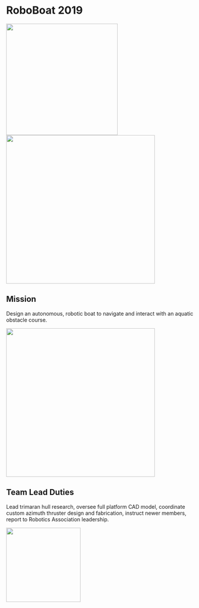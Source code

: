 # RoboBoat 2019
<img src="https://github.com/user-attachments/assets/8dda1f22-c125-45ad-85f7-ad4f9a5094d7" width="300">
<img src="https://github.com/user-attachments/assets/466b4acb-da5b-4692-bd0a-50e80bf218a8" width="400">

## Mission
Design an autonomous, robotic boat to navigate and interact with an aquatic obstacle course. 

<img src="https://github.com/user-attachments/assets/bcceb7cb-56c6-4d19-aafd-18fe0e4e9fa7" width="400">

## Team Lead Duties
Lead trimaran hull research, oversee full platform CAD model, coordinate custom 
azimuth thruster design and fabrication, instruct newer members, report to Robotics Association leadership.

<img src="https://github.com/user-attachments/assets/14c89299-8930-48a4-9519-c6bfe91ff368" width="200">
